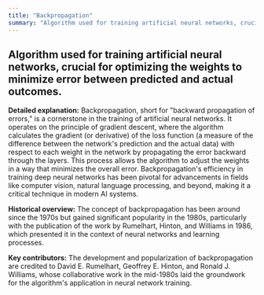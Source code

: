 ```yaml
---
title: "Backpropagation"
summary: "Algorithm used for training artificial neural networks, crucial for optimizing the weights to minimize error between predicted and actual outcomes."
---
```


## Algorithm used for training artificial neural networks, crucial for optimizing the weights to minimize error between predicted and actual outcomes.

**Detailed explanation:** Backpropagation, short for "backward propagation of errors," is a cornerstone in the training of artificial neural networks. It operates on the principle of gradient descent, where the algorithm calculates the gradient (or derivative) of the loss function (a measure of the difference between the network's prediction and the actual data) with respect to each weight in the network by propagating the error backward through the layers. This process allows the algorithm to adjust the weights in a way that minimizes the overall error. Backpropagation's efficiency in training deep neural networks has been pivotal for advancements in fields like computer vision, natural language processing, and beyond, making it a critical technique in modern AI systems.

**Historical overview:** The concept of backpropagation has been around since the 1970s but gained significant popularity in the 1980s, particularly with the publication of the work by Rumelhart, Hinton, and Williams in 1986, which presented it in the context of neural networks and learning processes.

**Key contributors:** The development and popularization of backpropagation are credited to David E. Rumelhart, Geoffrey E. Hinton, and Ronald J. Williams, whose collaborative work in the mid-1980s laid the groundwork for the algorithm's application in neural network training.

